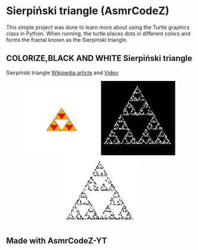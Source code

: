 # Sierpiński triangle (**AsmrCodeZ**)

This simple project was done to learn more about using the Turtle graphics class in Python. 
When running, the turtle places dots in different colors and forms the fractal known as the Sierpiński triangle.

## COLORIZE,BLACK AND WHITE Sierpiński triangle

Sierpiński triangle [Wikipedia article](https://en.wikipedia.org/wiki/Sierpiński_triangle#Chaos_game) and [Video]()


<div align="center">
  <kbd>
    <img src="https://github.com/AsmrCodeZ-YT/FUN/blob/main/Src/colorize.png" width = 200px/>
    <img src="https://github.com/AsmrCodeZ-YT/FUN/blob/main/Src/black.png" width = 200px/>
    <img src="https://github.com/AsmrCodeZ-YT/FUN/blob/main/Src/white.png" width = 200px/>
  </kbd>
</div>

## Made with AsmrCodeZ-YT
